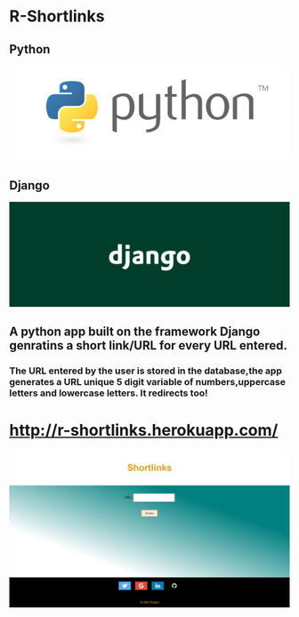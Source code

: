 
# R-Shortlinks
## Python 
![alt tag](https://github.com/llraekll/r-shortlinks/blob/main/images/python.png)

## Django
![alt tag](https://github.com/llraekll/r-shortlinks/blob/main/images/dj1.png)

## A python app built on the framework Django genratins a short link/URL for every URL entered.
### The URL entered by the user is stored in the database,the app generates a URL unique 5 digit variable of numbers,uppercase letters and lowercase letters. It redirects too!

# http://r-shortlinks.herokuapp.com/ 

![alt text](https://github.com/llraekll/r-shortlinks/blob/main/images/web.jpg?raw=True)




